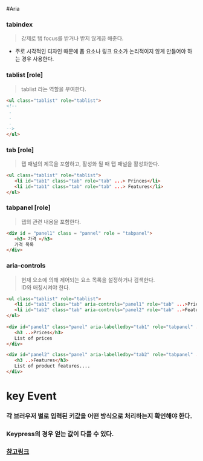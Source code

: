 #Aria
 ### tabindex 
 > 강제로 탭 focus를 받거나 받지 않게끔 해준다.
 - 주로 시각적인 디자인 때문에 폼 요소나 링크 요소가 논리적이지 않게 만들어야 하는 경우 사용한다.

 ### tablist [role] 
 > tablist 라는 역할을 부여한다.
 ```html
 <ul class="tablist" role="tablist">
 <!--
  .
  .
  .
 -->
 </ul>
 ```
 ### tab [role] 
 > 탭 패널의 제목을 포함하고, 활성화 될 때 탭 패널을 활성화한다.
 ```html
 <ul class="tablist" role="tablist">
    <li id="tab1" class="tab" role="tab" ...> Princes</li>
    <li id="tab1" class="tab" role="tab" ...> Features</li>
 </ul>
 ```
 ### tabpanel [role]
 > 탭의 관련 내용을 포함한다.
 ```html
 <div id = "panel1" class = "pannel" role = "tabpanel">
    <h3> 가격 </h3> 
    가격 목록
 </div> 
 ```
 ### aria-controls
 > 현재 요소에 의해 제어되는 요소 목록을 설정하거나 검색한다.<br>
 ID와 매칭시켜야 한다.
 ```html
 <ul class="tablist" role="tablist">         
    <li id="tab1" class="tab" aria-controls="panel1" role="tab" ...>Prices</li>         
    <li id="tab2" class="tab" aria-controls="panel2" role="tab" ..>Features </li>         
 </ul>      
    
 <div id="panel1" class="panel" aria-labelledby="tab1" role="tabpanel" ..>       
    <h3 ..>Prices</h3>                   
    List of prices      
 </div> 

 <div id="panel2" class="panel" aria-labelledby="tab2" role="tabpanel" ..>        
    <h3 ..>Features</h3>      
    List of product features....          
 </div>  
 ```

# key Event
 ### 각 브러우저 별로 입력된 키값을 어떤 방식으로 처리하는지 확인해야 한다.
 ### Keypress의 경우 얻는 값이 다를 수 있다.
 ### [참고링크](http://noritersand.tistory.com/224)
